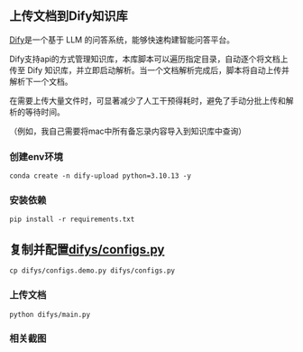 ## 上传文档到Dify知识库
[Dify](https://github.com/langgenius/dify)是一个基于 LLM 的问答系统，能够快速构建智能问答平台。

Dify支持api的方式管理知识库，本库脚本可以遍历指定目录，自动逐个将文档上传至 Dify 知识库，并立即启动解析。当一个文档解析完成后，脚本将自动上传并解析下一个文档。

在需要上传大量文件时，可显著减少了人工干预得耗时，避免了手动分批上传和解析的等待时间。

（例如，我自己需要将mac中所有备忘录内容导入到知识库中查询）

### 创建env环境
```shell
conda create -n dify-upload python=3.10.13 -y
```

### 安装依赖
```shell
pip install -r requirements.txt
```

## 复制并配置[difys/configs.py](difys/configs.py)
```shell
cp difys/configs.demo.py difys/configs.py
```

### 上传文档
```shell
python difys/main.py
```

### 相关截图
